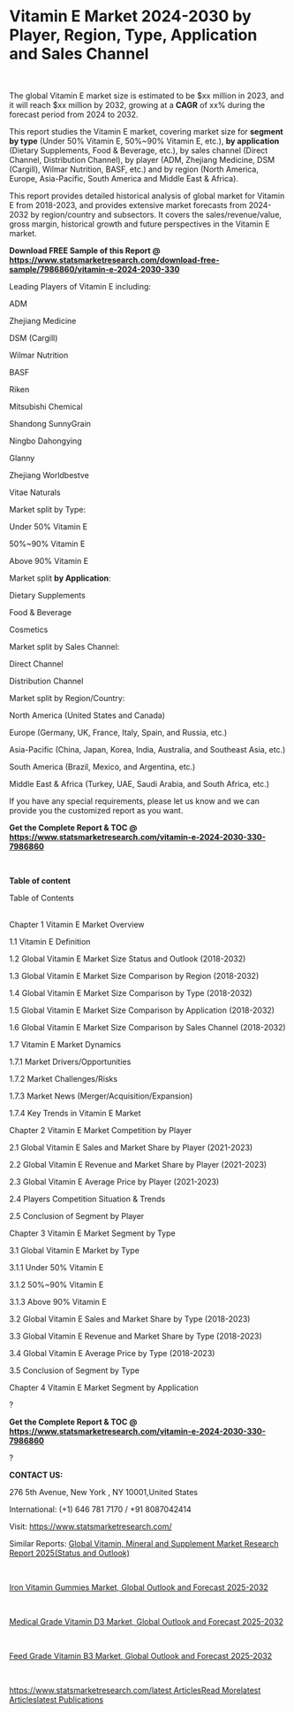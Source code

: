 <h1>Vitamin E Market 2024-2030 by Player, Region, Type, Application and Sales Channel</h1><br/><p>The global Vitamin E market size is estimated to be $xx million in 2023, and it will reach $xx million by 2032, growing at a <strong>CAGR</strong> of xx% during the forecast period from 2024 to 2032.</p>
 
 
 
 <p>This report studies the Vitamin E market, covering market size for <strong>segment by type</strong> (Under 50% Vitamin E, 50%~90% Vitamin E, etc.), <strong>by application</strong> (Dietary Supplements, Food & Beverage, etc.), by sales channel (Direct Channel, Distribution Channel), by player (ADM, Zhejiang Medicine, DSM (Cargill), Wilmar Nutrition, BASF, etc.) and by region (North America, Europe, Asia-Pacific, South America and Middle East & Africa).</p>
 
 
 
 <p>This report provides detailed historical analysis of global market for Vitamin E from 2018-2023, and provides extensive market forecasts from 2024-2032 by region/country and subsectors. It covers the sales/revenue/value, gross margin, historical growth and future perspectives in the Vitamin E market.</p>
 
 
 
 <p><strong>Download FREE Sample of this Report @ <a href="https://www.statsmarketresearch.com/download-free-sample/7986860/vitamin-e-2024-2030-330">https://www.statsmarketresearch.com/download-free-sample/7986860/vitamin-e-2024-2030-330</a></strong></p>
 
 
 
 <p>Leading Players of Vitamin E including:</p>
 
 
 
 <p>ADM</p>
 
 
 
 <p>Zhejiang Medicine</p>
 
 
 
 <p>DSM (Cargill)</p>
 
 
 
 <p>Wilmar Nutrition</p>
 
 
 
 <p>BASF</p>
 
 
 
 <p>Riken</p>
 
 
 
 <p>Mitsubishi Chemical</p>
 
 
 
 <p>Shandong SunnyGrain</p>
 
 
 
 <p>Ningbo Dahongying</p>
 
 
 
 <p>Glanny</p>
 
 
 
 <p>Zhejiang Worldbestve</p>
 
 
 
 <p>Vitae Naturals</p>
 
 
 
 <p>Market split by Type:</p>
 
 
 
 <p>Under 50% Vitamin E</p>
 
 
 
 <p>50%~90% Vitamin E</p>
 
 
 
 <p>Above 90% Vitamin E</p>
 
 
 
 <p>Market split <strong>by Application</strong>:</p>
 
 
 
 <p>Dietary Supplements</p>
 
 
 
 <p>Food & Beverage</p>
 
 
 
 <p>Cosmetics</p>
 
 
 
 <p>Market split by Sales Channel:</p>
 
 
 
 <p>Direct Channel</p>
 
 
 
 <p>Distribution Channel</p>
 
 
 
 <p>Market split by Region/Country:</p>
 
 
 
 <p>North America (United States and Canada)</p>
 
 
 
 <p>Europe (Germany, UK, France, Italy, Spain, and Russia, etc.)</p>
 
 
 
 <p>Asia-Pacific (China, Japan, Korea, India, Australia, and Southeast Asia, etc.)</p>
 
 
 
 <p>South America (Brazil, Mexico, and Argentina, etc.)</p>
 
 
 
 <p>Middle East & Africa (Turkey, UAE, Saudi Arabia, and South Africa, etc.)</p>
 
 
 
 <p>If you have any special requirements, please let us know and we can provide you the customized report as you want.</p>
 
 
 
 <div><b>Get the Complete Report & TOC @ <a href="https://www.statsmarketresearch.com/vitamin-e-2024-2030-330-7986860">https://www.statsmarketresearch.com/vitamin-e-2024-2030-330-7986860</a></b></div>
 
 
 
 <p><br />
 
 <b>Table of content</b></p>
 
 
 
 <p>Table of Contents<br />
 
 <br />
 
 Chapter 1 Vitamin E Market Overview<br />
 
 1.1 Vitamin E Definition<br />
 
 1.2 Global Vitamin E Market Size Status and Outlook (2018-2032)<br />
 
 1.3 Global Vitamin E Market Size Comparison by Region (2018-2032)<br />
 
 1.4 Global Vitamin E Market Size Comparison by Type (2018-2032)<br />
 
 1.5 Global Vitamin E Market Size Comparison by Application (2018-2032)<br />
 
 1.6 Global Vitamin E Market Size Comparison by Sales Channel (2018-2032)<br />
 
 1.7 Vitamin E Market Dynamics<br />
 
 1.7.1 Market Drivers/Opportunities<br />
 
 1.7.2 Market Challenges/Risks<br />
 
 1.7.3 Market News (Merger/Acquisition/Expansion)<br />
 
 1.7.4 Key Trends in Vitamin E Market<br />
 
 Chapter 2 Vitamin E Market Competition by Player<br />
 
 2.1 Global Vitamin E Sales and Market Share by Player (2021-2023)<br />
 
 2.2 Global Vitamin E Revenue and Market Share by Player (2021-2023)<br />
 
 2.3 Global Vitamin E Average Price by Player (2021-2023)<br />
 
 2.4 Players Competition Situation & Trends<br />
 
 2.5 Conclusion of Segment by Player<br />
 
 Chapter 3 Vitamin E Market Segment by Type<br />
 
 3.1 Global Vitamin E Market by Type<br />
 
 3.1.1 Under 50% Vitamin E<br />
 
 3.1.2 50%~90% Vitamin E<br />
 
 3.1.3 Above 90% Vitamin E<br />
 
 3.2 Global Vitamin E Sales and Market Share by Type (2018-2023)<br />
 
 3.3 Global Vitamin E Revenue and Market Share by Type (2018-2023)<br />
 
 3.4 Global Vitamin E Average Price by Type (2018-2023)<br />
 
 3.5 Conclusion of Segment by Type<br />
 
 Chapter 4 Vitamin E Market Segment by Application<br />
 
 ? </p>
 
 
 
 <div><b>Get the Complete Report & TOC @ <a href="https://www.statsmarketresearch.com/vitamin-e-2024-2030-330-7986860">https://www.statsmarketresearch.com/vitamin-e-2024-2030-330-7986860</a></b></div>
 
 
 
 <p>? </p>
 
 
 
 <p><b>CONTACT US:</b><br />
 
 276 5th Avenue, New York , NY 10001,United States<br />
 
 International: (+1) 646 781 7170 / +91 8087042414<br />
 
 Visit: <a href="https://www.statsmarketresearch.com/">https://www.statsmarketresearch.com/</a><br />
 
 Similar Reports: <a href="https://www.statsmarketresearch.com/vitamin-e-2024-2030-330-7986860">Global Vitamin, Mineral and Supplement Market Research Report 2025(Status and Outlook)</a><br />
 
 <br />
 
 <a href="https://www.statsmarketresearch.com/vitamin-e-2024-2030-330-7986860">Iron Vitamin Gummies Market, Global Outlook and Forecast 2025-2032</a><br />
 
 <br />
 
 <a href="https://www.statsmarketresearch.com/vitamin-e-2024-2030-330-7986860">Medical Grade Vitamin D3 Market, Global Outlook and Forecast 2025-2032</a><br />
 
 <br />
 
 <a href="https://www.statsmarketresearch.com/vitamin-e-2024-2030-330-7986860">Feed Grade Vitamin B3 Market, Global Outlook and Forecast 2025-2032</a><br />
 
 <br />
 
 <a href="https://gyeongbokgung.com">https://www.statsmarketresearch.com/</a><a href="https://hallyeomaritime.com">latest Articles</a><a href="https://jingwansa.com">Read More</a><a href="https://nguoiviet.jp/">latest Articles</a><a href="https://www.intelmarketresearch.com/">latest Publications</a></p>
